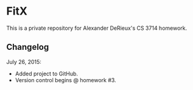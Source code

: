 # FitX
This is a private repository for Alexander DeRieux's CS 3714 homework.

## Changelog
July 26, 2015:
  * Added project to GitHub.
  * Version control begins @ homework #3.
